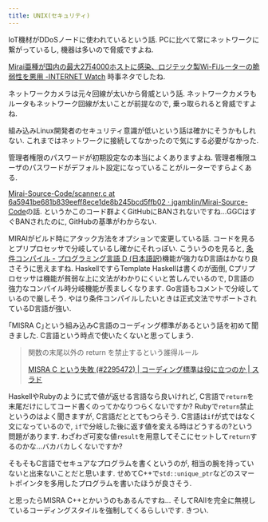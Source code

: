 ```yaml
---
title: UNIX(セキュリティ)
---
```


IoT機材がDDoSノードに使われているという話.
PCに比べて常にネットワークに繋がっているし,
機器は多いので脅威ですよね.

[Mirai亜種が国内の最大2万4000ホストに感染、ロジテック製Wi-Fiルーターの脆弱性を悪用 -INTERNET Watch](https://internet.watch.impress.co.jp/docs/news/1097777.html)
時事ネタでしたね.

ネットワークカメラは元々回線が太いから脅威という話.
ネットワークカメラもルータもネットワーク回線が太いことが前提なので,
乗っ取られると脅威ですよね.

組み込みLinux開発者のセキュリティ意識が低いという話は確かにそうかもしれない.
これまではネットワークに接続してなかったので気にする必要がなかった.

管理者権限のパスワードが初期設定なの本当によくありますよね.
管理者権限ユーザのパスワードがデフォルト設定になっていることがルーターですらよくある.

[Mirai-Source-Code/scanner.c at 6a5941be681b839eeff8ece1de8b245bcd5ffb02 · jgamblin/Mirai-Source-Code](https://github.com/jgamblin/Mirai-Source-Code/blob/6a5941be681b839eeff8ece1de8b245bcd5ffb02/mirai/bot/scanner.c#L123)の話.
というかこのコード群よくGitHubにBANされないですね…GGCはすぐBANされたのに,
GitHubの基準がわからない.

MIRAIがビルド時にアタック方法をオプションで変更している話.
コードを見るとプリプロセッサで分岐しているし確かにそれっぽい.
こういうのを見ると,
[条件コンパイル - プログラミング言語 D (日本語訳)](http://www.kmonos.net/alang/d/version.html)機能が強力なD言語はかなり良さそうに思えますね.
HaskellですらTemplate Haskellは書くのが面倒,
Cプリプロセッサは機能が貧弱な上に文法がわかりにくいと苦しんでいるので,
D言語の強力なコンパイル時分岐機能が羨ましくなります.
Go言語もコメントで分岐しているので厳しそう.
やはり条件コンパイルしたいときは正式文法でサポートされているD言語が強い.

｢MISRA C｣という組み込みC言語のコーディング標準があるという話を初めて聞きました.
C言語という時点で使いたくないと思ってしまう.

> 関数の末尾以外の return を禁止するという誰得ルール
>
> [MISRA C という失敗 (#2295472) | コーディング標準は役に立つのか | スラド](https://srad.jp/comment/2295472)

HaskellやRubyのように式で値が返せる言語なら良いけれど,
C言語で`return`を末尾だけにしてコード書くのってかなりつらくないですか?
Rubyで`return`禁止というのはよく聞きますが,
C言語だととてもつらそう.
C言語は`if`が式ではなく文になっているので,
`if`で分岐した後に返す値を変える時はどうするの?という問題があります.
わざわざ可変な値`result`を用意してそこにセットして`return`するのかな…バカバカしくないですか?

そもそもC言語でセキュアなプログラムを書くというのが,
相当の腕を持っていないと出来ないことだと思います.
せめてC++で`std::unique_ptr`などのスマートポインタを多用したプログラムを書いたほうが良さそう.

と思ったらMISRA C++とかいうのもあるんですね…
そしてRAIIを完全に無視しているコーディングスタイルを強制してくるらしいです.
きつい.
